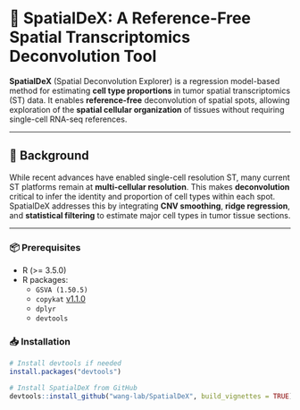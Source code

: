 # 🧬 SpatialDeX: A Reference-Free Spatial Transcriptomics Deconvolution Tool

**SpatialDeX** (Spatial Deconvolution Explorer) is a regression model-based method for estimating **cell type proportions** in tumor spatial transcriptomics (ST) data. It enables **reference-free** deconvolution of spatial spots, allowing exploration of the **spatial cellular organization** of tissues without requiring single-cell RNA-seq references.

---

## 📖 Background

While recent advances have enabled single-cell resolution ST, many current ST platforms remain at **multi-cellular resolution**. This makes **deconvolution** critical to infer the identity and proportion of cell types within each spot. SpatialDeX addresses this by integrating **CNV smoothing**, **ridge regression**, and **statistical filtering** to estimate major cell types in tumor tissue sections.

---

### 📦 Prerequisites

- R (>= 3.5.0)
- R packages:
  - `GSVA (1.50.5)`
  - `copykat` [v1.1.0](https://github.com/navinlabcode/copykat)
  - `dplyr`
  - `devtools`

### 📥 Installation

```r
# Install devtools if needed
install.packages("devtools")

# Install SpatialDeX from GitHub
devtools::install_github("wang-lab/SpatialDeX", build_vignettes = TRUE)
